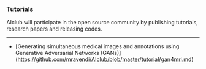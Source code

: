 ### Tutorials

AIclub will participate in the open source community by publishing tutorials, research papers and releasing codes. 

----------

* [Generating simultaneous medical images and annotations using Generative Adversarial Networks (GANs)] (https://github.com/mravendi/AIclub/blob/master/tutorial/gan4mri.md)
